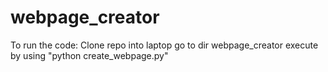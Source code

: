 # webpage_creator

To run the code:
    Clone repo into laptop
    go to dir webpage_creator
    execute by using "python create_webpage.py" 
